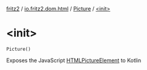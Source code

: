 [fritz2](../../index.md) / [io.fritz2.dom.html](../index.md) / [Picture](index.md) / [&lt;init&gt;](./-init-.md)

# &lt;init&gt;

`Picture()`

Exposes the JavaScript [HTMLPictureElement](https://developer.mozilla.org/en/docs/Web/API/HTMLPictureElement) to Kotlin

